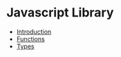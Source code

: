# Javascript Library

* [Introduction](introduction.md)
* [Functions](functions.md)
* [Types](types/index.md)
